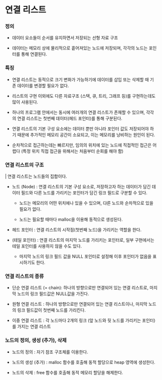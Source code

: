 # 연결 리스트

### 정의

- 데이터 요소들이 순서를 유지하면서 저장되는 선형 자료 구조

- 데이터는 메모리 상에 물리적으로 흩어져있는 노드에 저장되며, 각각의 노드는 포인터를 통해 연결된다.

### 특징

- 연결 리스트는 동적으로 크기 변화가 가능하기에 데이터를 삽입 또는 삭제할 때 기존 데이터를 변경할 필요가 없다.

- 리스트의 구현 이외에도 다른 자료구조 (스택, 큐, 트리, 그래프 등)를 구현하는데도 많이 사용된다.

- 하나의 프로그램 안에서는 동시에 여러개의 연결 리스트가 존재할 수 있으며, 각각의 연결 리스트는 첫번째 데이터(헤드 포인터)를 통해 구분된다.

- 연결 리스트의 기본 구성 요소에는 데이터 뿐만 아니라 포인터 값도 저장되어야 하기 때문에 추가적인 메모리 공간이 소요되고, 이는 메모리를 낭비하는 원인이 된다.

- 순차적으로 접근하는데는 빠르지만, 임의의 위치에 있는 노드에 직접적인 접근은 어렵다 (특정 위치 직접 접근을 위해서는 처음부터 순회를 해야 함)

### 연결 리스트의 구조

| 연결 리스트는 노드들의 집합이다.

- 노드 (Node) : 연결 리스트의 기본 구성 요소로, 저장하고자 하는 데이터가 담긴 데이터 필드와 다른 노드를 가리키는 포인터가 담긴 링크 필드로 구분할 수 있다.

	- 노드는 메모리의 어떤 위치에나 있을 수 있으며, 댜른 노드와 순차적으로 있을 필요가 없다.

	- 노드는 필요할 때마다 malloc을 이용해 동적으로 생성된다.

- 헤드 포인터 : 연결 리스트의 시작점(첫번째 노드)을 가리키는 역할을 한다.

- (테일 포인터) : 연결 리스트의 마지막 노드를 가리키는 포인터로, 일부 구현에서는 테일 포인터를 사용하지 않을 수도 있다.

	- 마지막 노드의 링크 필드 값을 NULL 포인터로 설정해 이후 포인터가 없음을 표시하기도 한다.

### 연결 리스트의 종류

- 단순 연결 리스트 (= chain): 하나의 방향으로만 연결되어 있는 연결 리스트로, 마지막 노드의 링크 필드값은 NULL값을 가진다.

- 원형 연결 리스트 : 하나의 방향으로만 연결되어 있는 연결 리스트이나, 마지막 노드의 링크 필드값이 첫번째 노드를 가리킨다.

- 이중 연결 리스트 : 각 노드마다 2개의 링크 (앞 노드와 뒷 노드를 가리키는 포인터)를 가지는 연결 리스트

### 노드의 정의, 생성 (추가), 삭제

- 노드의 정의 : 자기 참조 구조체를 이용한다.

- 노드의 생성 (추가) : malloc 함수를 호출해 동적 할당으로 heap 영역에 생성한다.

- 노드의 삭제 : free 함수를 호출해 동적 메모리 할당을 해제한다.
